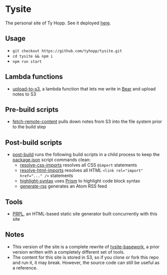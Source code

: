 # Tysite

The personal site of Ty Hopp. See it deployed [here](https://tyhopp.com).

## Usage

- `git checkout https://github.com/tyhopp/tysite.git`
- `cd tysite && npm i`
- `npm run start`

## Lambda functions

- [upload-to-s3](./functions/upload-to-s3/upload-to-s3.js), a lambda function that lets me write in [Bear](https://bear.app) and upload notes to S3

## Pre-build scripts

- [fetch-remote-content](./scripts/fetch-remote-content.js) pulls down notes from S3 into the file system prior to the build step

## Post-build scripts

- [post-build](./scripts/post-build.js) runs the following build scripts in a child process to keep the [package.json](./package.json) script commands clean:
  - [resolve-css-imports](./scripts/resolve-css-imports.js) resolves all CSS `@import` statements
  - [resolve-html-imports](./scripts/resolve-html-imports.js) resolves all HTML `<link rel="import" href="..." />` statements
  - [highlight-syntax](./scripts/highlight-syntax.js) uses [Prism](https://prismjs.com/) to highlight code block syntax
  - [generate-rss](./scripts/generate-rss.js) generates an Atom RSS feed

## Tools

- [PRPL](https://github.com/tyhopp/prpl), an HTML-based static site generator built concurrently with this site

## Notes

- This version of the site is a complete rewrite of [tysite-basework](https://github.com/tyhopp/tysite-basework), a prior version written with a completely different set of tools.
- The content for this site is stored in S3, so if you clone or fork this repo and run it, it may break. However, the source code can still be useful as a reference.
